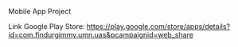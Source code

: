 Mobile App Project

Link Google Play Store:
https://play.google.com/store/apps/details?id=com.findurgimmy.umn.uas&pcampaignid=web_share


